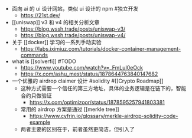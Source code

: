 - 面向 ai 的 ui 设计网站，类似 ui 设计的 npm #独立开发
	- https://21st.dev/
- [[uniswap]] v3 和 v4 的相关分析文章
	- https://blog.wssh.trade/posts/uniswap-v3/
	- https://blog.wssh.trade/posts/uniswap-v4/
- 关于 [[docker]] 学习的一系列手动实验
	- https://labs.iximiuz.com/tutorials/docker-container-management-commands
- what is [[solverfi]] #TODO
	- https://www.youtube.com/watch?v=_FmLuI0eOck
	- https://x.com/ashu_mest/status/1878644763840147682
- 一个优雅的 airdrop claimer 设计 #solidity #[[Crypto Roadmap]]
	- 这种方式需要一个信任的第三方地址，具体的业务逻辑是在链下的，智能合约只做验证
		- https://x.com/optimizoor/status/1878595257941803381
	- 常用的 airdrop 方案是通过 [[merkle tree]]
		- https://www.cyfrin.io/glossary/merkle-airdrop-solidity-code-example
	- 两者主要的区别在于，前者虽然更简洁，但引入了
